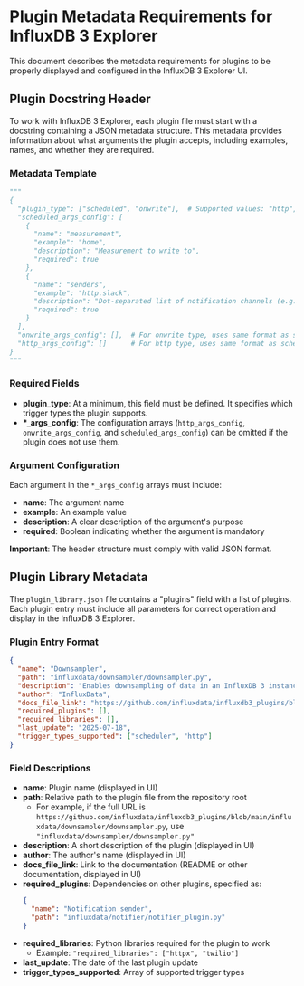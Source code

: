 # Plugin Metadata Requirements for InfluxDB 3 Explorer

This document describes the metadata requirements for plugins to be properly displayed and configured in the InfluxDB 3 Explorer UI.

## Plugin Docstring Header

To work with InfluxDB 3 Explorer, each plugin file must start with a docstring containing a JSON metadata structure. This metadata provides information about what arguments the plugin accepts, including examples, names, and whether they are required.

### Metadata Template

```python
"""
{
  "plugin_type": ["scheduled", "onwrite"],  # Supported values: "http", "onwrite", "scheduled"
  "scheduled_args_config": [
    {
      "name": "measurement",
      "example": "home",
      "description": "Measurement to write to",
      "required": true
    },
    {
      "name": "senders",
      "example": "http.slack",
      "description": "Dot-separated list of notification channels (e.g., slack.discord). Supported channels: slack, discord, sms, whatsapp, http.",
      "required": true
    }
  ],
  "onwrite_args_config": [],  # For onwrite type, uses same format as scheduled_args_config
  "http_args_config": []      # For http type, uses same format as scheduled_args_config
}
"""
```

### Required Fields

- **plugin_type**: At a minimum, this field must be defined. It specifies which trigger types the plugin supports.
- **\*_args_config**: The configuration arrays (`http_args_config`, `onwrite_args_config`, and `scheduled_args_config`) can be omitted if the plugin does not use them.

### Argument Configuration

Each argument in the `*_args_config` arrays must include:
- **name**: The argument name
- **example**: An example value
- **description**: A clear description of the argument's purpose
- **required**: Boolean indicating whether the argument is mandatory

**Important**: The header structure must comply with valid JSON format.
## Plugin Library Metadata

The `plugin_library.json` file contains a "plugins" field with a list of plugins. Each plugin entry must include all parameters for correct operation and display in the InfluxDB 3 Explorer.

### Plugin Entry Format

```json
{
  "name": "Downsampler",
  "path": "influxdata/downsampler/downsampler.py",
  "description": "Enables downsampling of data in an InfluxDB 3 instance with flexible configuration for time intervals, field aggregations, tag filtering, and batch processing. Supports both scheduler and HTTP trigger modes.",
  "author": "InfluxData",
  "docs_file_link": "https://github.com/influxdata/influxdb3_plugins/blob/main/influxdata/downsampler/README.md",
  "required_plugins": [],
  "required_libraries": [],
  "last_update": "2025-07-18",
  "trigger_types_supported": ["scheduler", "http"]
}
```

### Field Descriptions

- **name**: Plugin name (displayed in UI)
- **path**: Relative path to the plugin file from the repository root
  - For example, if the full URL is `https://github.com/influxdata/influxdb3_plugins/blob/main/influxdata/downsampler/downsampler.py`, use `"influxdata/downsampler/downsampler.py"`
- **description**: A short description of the plugin (displayed in UI)
- **author**: The author's name (displayed in UI)
- **docs_file_link**: Link to the documentation (README or other documentation, displayed in UI)
- **required_plugins**: Dependencies on other plugins, specified as:
  ```json
  {
    "name": "Notification sender",
    "path": "influxdata/notifier/notifier_plugin.py"
  }
  ```
- **required_libraries**: Python libraries required for the plugin to work
  - Example: `"required_libraries": ["httpx", "twilio"]`
- **last_update**: The date of the last plugin update
- **trigger_types_supported**: Array of supported trigger types
